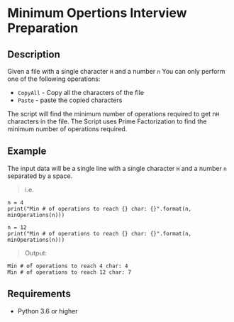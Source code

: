 # Minimum Opertions Interview Preparation

## Description
Given a file with a single character `H` and a number `n`
You can only perform one of the following operations:
- `CopyAll` - Copy all the characters of the file
- `Paste` - paste the copied characters

The script will find the minimum number of operations required to get n`H` characters in the file.
The Script uses Prime Factorization to find the minimum number of operations required.


## Example
The input data will be a single line with a single character `H` and a number `n` separated by a space.
> i.e.
```
n = 4
print("Min # of operations to reach {} char: {}".format(n, minOperations(n)))

n = 12
print("Min # of operations to reach {} char: {}".format(n, minOperations(n)))
```
> Output:
```
Min # of operations to reach 4 char: 4
Min # of operations to reach 12 char: 7
```

## Requirements
- Python 3.6 or higher


